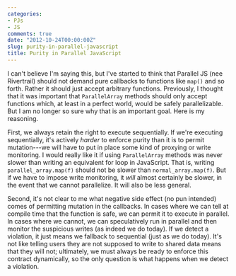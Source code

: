 ```yaml
---
categories:
- PJs
- JS
comments: true
date: "2012-10-24T00:00:00Z"
slug: purity-in-parallel-javascript
title: Purity in Parallel JavaScript
---
```


I can't believe I'm saying this, but I've started to think that
Parallel JS (nee Rivertrail) should not demand pure callbacks to
functions like `map()` and so forth.  Rather it should just accept
arbitrary functions.  Previously, I thought that it was important that
`ParallelArray` methods should only accept functions which, at least
in a perfect world, would be safely parallelizable.  But I am no
longer so sure why that is an important goal.  Here is my reasoning.

First, we always retain the right to execute sequentially.  If we're
executing sequentially, it's actively *harder* to enforce purity than
it is to permit mutation---we will have to put in place some kind of
proxying or write monitoring.  I would really like it if using
`ParallelArray` methods was never slower than writing an equivalent
for loop in JavaScript.  That is, writing `parallel_array.map(f)`
should not be slower than `normal_array.map(f)`.  But if we have to
impose write monitoring, it *will* almost certainly be slower, in the
event that we cannot parallelize.  It will also be less general.

Second, it's not clear to me what negative side effect (no pun
intended) comes of permitting mutation in the callbacks.  In cases
where we can tell at compile time that the function is safe, we can
permit it to execute in parallel.  In cases where we cannot, we can
speculatively run in parallel and then monitor the suspicious writes
(as indeed we do today).  If we detect a violation, it just means we
fallback to sequential (just as we do today).  It's not like telling
users they are not supposed to write to shared data means that they
will not; ultimately, we must always be ready to enforce this contract
dynamically, so the only question is what happens when we detect a
violation.
